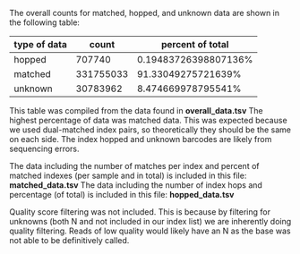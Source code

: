 The overall counts for matched, hopped, and unknown data are shown in the following table:

type of data|count|percent of total
------------|-----|---------------
hopped|707740|0.19483726398807136%
matched|331755033|91.33049275721639%
unknown|30783962|8.474669978795541%

This table was compiled from the data found in **overall_data.tsv**
The highest percentage of data was matched data. This was expected because we used dual-matched index pairs, so theoretically they should be the same on each side. The index hopped and unknown barcodes are likely from sequencing errors. 

The data including the number of matches per index and percent of matched indexes (per sample and in total) is included in this file: **matched_data.tsv**
The data including the number of index hops and percentage (of total) is included in this file: **hopped_data.tsv**

Quality score filtering was not included. This is because by filtering for unknowns (both N and not included in our index list) we are inherently doing quality filtering. Reads of low quality would likely have an N as the base was not able to be definitively called. 



